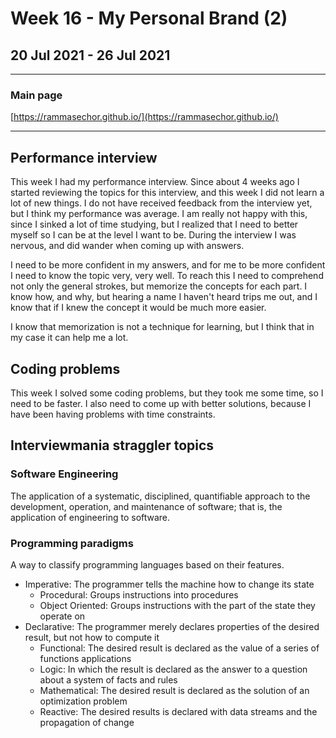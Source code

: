 # Week 16 - My Personal Brand (2)

## 20 Jul 2021 - 26 Jul 2021

---

### Main page

[https://rammasechor.github.io/](https://rammasechor.github.io/)

---

## Performance interview

This week I had my performance interview. Since about 4 weeks ago I started reviewing the topics for this interview, and this week I did not learn a lot of new things. I do not have received feedback from the interview yet, but I think my performance was average. I am really not happy with this, since I sinked a lot of time studying, but I realized that I need to better myself so I can be at the level I want to be. During the interview I was nervous, and did wander when coming up with answers.

I need to be more confident in my answers, and for me to be more confident I need to know the topic very, very well. To reach this I need to comprehend not only the general strokes, but memorize the concepts for each part. I know how, and why, but hearing a name I haven't heard trips me out, and I know that if I knew the concept it would be much more easier.

I know that memorization is not a technique for learning, but I think that in my case it can help me a lot.

## Coding problems

This week I solved some coding problems, but they took me some time, so I need to be faster. I also need to come up with better solutions, because I have been having problems with time constraints.

## Interviewmania  straggler topics

### Software Engineering

The application of a systematic, disciplined, quantifiable approach to the development, operation, and maintenance of software; that is, the application of engineering to software.

### Programming paradigms

A way to classify programming languages based on their features.

- Imperative: The programmer tells the machine how to change its state
  - Procedural: Groups instructions into procedures
  - Object Oriented: Groups instructions with the part of the state they operate on
- Declarative: The programmer merely declares properties of the desired result, but not how to compute it
  - Functional: The desired result is declared as the value of a series of functions applications
  - Logic: In which the result is declared as the answer to a question about a system of facts and rules
  - Mathematical: The desired result is declared as the solution of an optimization problem
  - Reactive: The desired results is declared with data streams and the propagation of change
